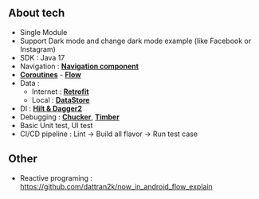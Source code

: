 ## About tech
- Single Module
- Support Dark mode and change dark mode example (like Facebook or Instagram)
- SDK : Java 17
- Navigation : [**Navigation component**](https://developer.android.com/guide/navigation/get-started) 
- [**Coroutines**](https://developer.android.com/kotlin/coroutines) - [**Flow**](https://developer.android.com/kotlin/flow)
- Data : 
  - Internet : [**Retrofit**](https://square.github.io/retrofit/) 
  - Local : [**DataStore**](https://developer.android.com/topic/libraries/architecture/datastore)
- DI : [**Hilt & Dagger2**](https://developer.android.com/training/dependency-injection/hilt-android)
- Debugging : [**Chucker**](https://github.com/ChuckerTeam/chucker), [**Timber**](https://github.com/JakeWharton/timber)
- Basic Unit test, UI test
- CI/CD pipeline : Lint -> Build all flavor -> Run test case
 ## Other
 * Reactive programing : https://github.com/dattran2k/now_in_android_flow_explain

 
